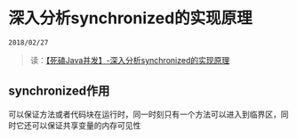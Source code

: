 # 深入分析synchronized的实现原理
```
2018/02/27
```
> 读：[【死磕Java并发】-深入分析synchronized的实现原理](http://cmsblogs.com/?p=2071)

## synchronized作用

可以保证方法或者代码块在运行时，同一时刻只有一个方法可以进入到临界区，同时它还可以保证共享变量的内存可见性

## 

